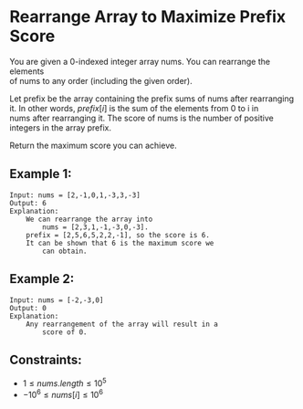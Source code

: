 # Rearrange Array to Maximize Prefix Score

You are given a 0-indexed integer array nums. You can rearrange the elements  
of nums to any order (including the given order).

Let prefix be the array containing the prefix sums of nums after rearranging  
it. In other words, $prefix[i]$ is the sum of the elements from 0 to i in  
nums after rearranging it. The score of nums is the number of positive  
integers in the array prefix.

Return the maximum score you can achieve.

 

## Example 1:

    Input: nums = [2,-1,0,1,-3,3,-3]
    Output: 6
    Explanation: 
        We can rearrange the array into  
            nums = [2,3,1,-1,-3,0,-3].
        prefix = [2,5,6,5,2,2,-1], so the score is 6.
        It can be shown that 6 is the maximum score we 
            can obtain.

## Example 2:

    Input: nums = [-2,-3,0]
    Output: 0
    Explanation: 
        Any rearrangement of the array will result in a 
            score of 0.
        
        

## Constraints:

* $1 \le nums.length \le 10^5$
* $-10^6 \le nums[i] \le 10^6$

